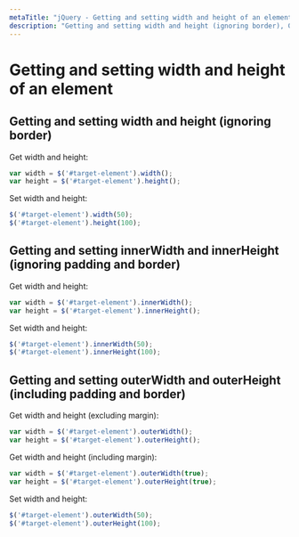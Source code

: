 ```yaml
---
metaTitle: "jQuery - Getting and setting width and height of an element"
description: "Getting and setting width and height (ignoring border), Getting and setting innerWidth and innerHeight (ignoring padding and border),  Getting and setting outerWidth and outerHeight (including padding and border)"
---
```


# Getting and setting width and height of an element



## Getting and setting width and height (ignoring border)


Get width and height:

```js
var width = $('#target-element').width();
var height = $('#target-element').height();

```

Set width and height:

```js
$('#target-element').width(50);
$('#target-element').height(100);

```



## Getting and setting innerWidth and innerHeight (ignoring padding and border)


Get width and height:

```js
var width = $('#target-element').innerWidth();
var height = $('#target-element').innerHeight();

```

Set width and height:

```js
$('#target-element').innerWidth(50);
$('#target-element').innerHeight(100);

```



##  Getting and setting outerWidth and outerHeight (including padding and border)


Get width and height (excluding margin):

```js
var width = $('#target-element').outerWidth();
var height = $('#target-element').outerHeight();

```

Get width and height (including margin):

```js
var width = $('#target-element').outerWidth(true);
var height = $('#target-element').outerHeight(true);

```

Set width and height:

```js
$('#target-element').outerWidth(50);
$('#target-element').outerHeight(100);

```

